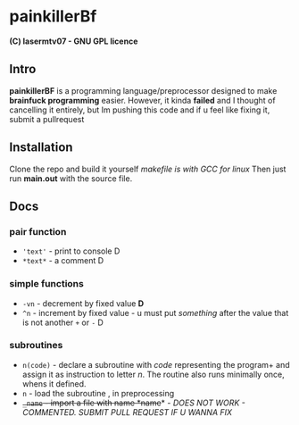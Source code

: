 # painkillerBf

**(C) lasermtv07 - GNU GPL licence**
## Intro
**painkillerBF** is a programming language/preprocessor designed to make **brainfuck programming** easier. However, it kinda **failed** and I thought of cancelling
it entirely, but Im pushing this code and if u feel like fixing it, submit a pullrequest

## Installation
Clone the repo and build it yourself *makefile is with GCC for linux* Then just run **main.out** with the source file.
## Docs
### pair function

- `'text'` - print to console D
- `*text*` - a comment D

### simple functions

- `-vn` - decrement by fixed value **D**
- `^n` - increment by fixed value - u must put *something* after the value that is not another `+` or `-`  D

### subroutines

- `n(code)` - declare a subroutine with *code* representing the program+ and assign it as instruction to letter *n*. The routine also runs minimally once, whens it defined.
- `n` - load the subroutine , in preprocessing
- ~~`_name` - import a file with name *name~~* - *DOES NOT WORK - COMMENTED. SUBMIT PULL REQUEST IF U WANNA FIX*
